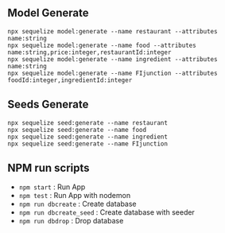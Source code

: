 ## Model Generate
```
npx sequelize model:generate --name restaurant --attributes name:string
npx sequelize model:generate --name food --attributes name:string,price:integer,restaurantId:integer
npx sequelize model:generate --name ingredient --attributes name:string
npx sequelize model:generate --name FIjunction --attributes foodId:integer,ingredientId:integer

```

## Seeds Generate
```
npx sequelize seed:generate --name restaurant
npx sequelize seed:generate --name food
npx sequelize seed:generate --name ingredient
npx sequelize seed:generate --name FIjunction

```

## NPM run scripts
- `npm start` : Run App
- `npm test` : Run App with nodemon
- `npm run dbcreate` : Create database
- `npm run dbcreate_seed` : Create database with seeder
- `npm run dbdrop` : Drop database